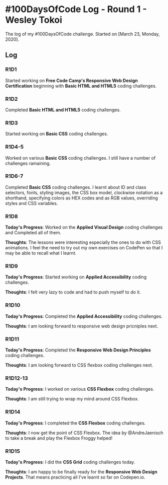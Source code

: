 # #100DaysOfCode Log - Round 1 - Wesley Tokoi

The log of my #100DaysOfCode challenge. Started on [March 23, Monday, 2020].

## Log

### R1D1
Started working on __Free Code Camp's Responsive Web Design Certification__ beginning with __Basic HTML and HTML5__ coding challenges.

### R1D2
Completed __Basic HTML and HTML5__ coding challenges.

### R1D3
Started working on __Basic CSS__ coding challenges.

### R1D4-5
Worked on various __Basic CSS__ coding challenges. I still have a number of challenges ramaining.

### R1D6-7
Completed __Basic CSS__ coding challenges. I learnt about ID and class selectors, fonts, styling images, the CSS box model, clockwise notation as a shorthand, specifying colors as HEX codes and as RGB values, overriding styles and CSS variables.

### R1D8

**Today's Progress**: Worked on the __Applied Visual Design__ coding challenges and Completed all of them.

**Thoughts**: The lessons were interesting especially the ones to do with CSS animations. I feel the need to try out my own exercises on CodePen so that I may be able to recall what I learnt.

### R1D9

**Today's Progress**: Started working on __Applied Accessibility__ coding challenges.

**Thoughts**: I felt very lazy to code and had to push myself to do it.

### R1D10

**Today's Progress**: Completed the __Applied Accessibility__ coding challenges.

**Thoughts**: I am looking forward to responsive web design pricniples next.

### R1D11

**Today's Progress**: Completed the __Responsive Web Design Principles__ coding challenges.

**Thoughts**: I am looking forward to CSS flexbox coding challenges next.

### R1D12-13

**Today's Progress**: I worked on various __CSS Flexbox__ coding challenges.

**Thoughts**: I am still trying to wrap my mind around CSS Flexbox.

### R1D14

**Today's Progress**: I completed the __CSS Flexbox__ coding challenges.

**Thoughts**: I now get the point of CSS Flexbox. The idea by @AndreJaenisch to take a break and play the Flexbox Froggy helped!

### R1D15

**Today's Progress**: I did the __CSS Grid__ coding challenges today.

**Thoughts**: I am happy to be finally ready for the __Responsive Web Design Projects__. That means practicing all I've learnt so far on Codepen.io.